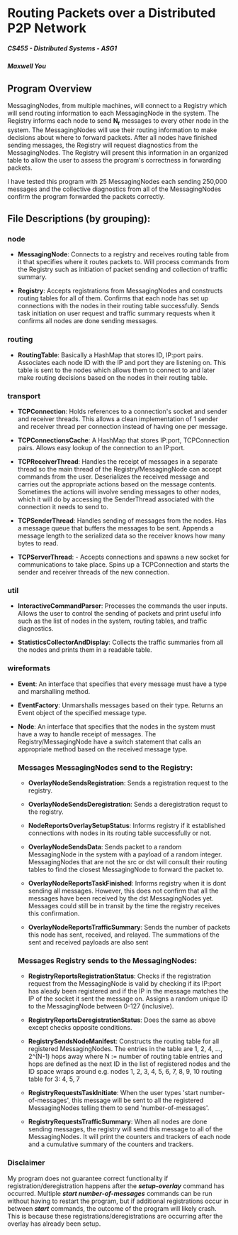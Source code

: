 # Routing Packets over a Distributed P2P Network

##### CS455 - Distributed Systems - ASG1

##### Maxwell You

## Program Overview

MessagingNodes, from multiple machines, will connect to a Registry which will send routing information to 
each MessagingNode in the system.
The Registry informs each node to send **N<sub>r</sub>** messages to every other node in the system.
The MessagingNodes will use their routing information to make decisions about where to forward packets.
After all nodes have finished sending messages, the Registry will request diagnostics from the MessagingNodes.
The Registry will present this information in an organized table to allow the user to assess the program's 
correctness in forwarding packets.

I have tested this program with 25 MessagingNodes each sending 250,000 messages and the collective diagnostics 
from all of the MessagingNodes confirm the program forwarded the packets correctly.


## File Descriptions (by grouping):
### **node**
  - **MessagingNode**: Connects to a registry and receives routing table from it that specifies where it routes packets to.
            Will process commands from the Registry such as initiation of packet sending and collection of traffic summary.

  - **Registry**: Accepts registrations from MessagingNodes and constructs routing tables for all of them.
    Confirms that each node has set up connections with the nodes in their routing table successfully.
    Sends task initiation on user request and traffic summary requests when it confirms all nodes are done
    sending messages.

### **routing**
  - **RoutingTable**: Basically a HashMap that stores ID, IP:port pairs. Associates each node ID with the IP
        and port they are listening on. This table is sent to the nodes which allows them to connect to and
        later make routing decisions based on the nodes in their routing table.

### **transport**
  - **TCPConnection**: Holds references to a connection's socket and sender and receiver threads. This allows
        a clean implementation of 1 sender and receiver thread per connection instead of having one per message.

  - **TCPConnectionsCache**: A HashMap that stores IP:port, TCPConnection pairs. Allows easy lookup of the
        connection to an IP:port.

  - **TCPReceiverThread**: Handles the receipt of messages in a separate thread so the main thread of the
        Registry/MessagingNode can accept commands from the user. Deserializes the received message and carries
        out the appropriate actions based on the message contents. Sometimes the actions will involve sending
        messages to other nodes, which it will do by accessing the SenderThread associated with the connection
        it needs to send to.

  - **TCPSenderThread**: Handles sending of messages from the nodes. Has a message queue that buffers the messages
        to be sent. Appends a message length to the serialized data so the receiver knows how many bytes to read.

  - **TCPServerThread**: - Accepts connections and spawns a new socket for communications to take place. Spins up
        a TCPConnection and starts the sender and receiver threads of the new connection.

### **util**
  - **InteractiveCommandParser**: Processes the commands the user inputs. Allows the user to control the sending
        of packets and print useful info such as the list of nodes in the system, routing tables, and traffic diagnostics.

  - **StatisticsCollectorAndDisplay**: Collects the traffic summaries from all the nodes and prints them in a readable table.

### **wireformats**
  - **Event**: An interface that specifies that every message must have a type and marshalling method.

  - **EventFactory**: Unmarshalls messages based on their type. Returns an Event object of the specified
        message type.

  - **Node**: An interface that specifies that the nodes in the system must have a way to handle receipt of messages.
        The Registry/MessagingNode have a switch statement that calls an appropriate method based on the received
        message type.

    ### Messages MessagingNodes send to the Registry:

      - **OverlayNodeSendsRegistration**: Sends a registration request to the registry.

      - **OverlayNodeSendsDeregistration**: Sends a deregistration requst to the registry.

      - **NodeReportsOverlaySetupStatus**: Informs registry if it established connections with nodes in its
        routing table successfully or not.

      - **OverlayNodeSendsData**: Sends packet to a random MessagingNode in the system with a payload of a random
        integer. MessagingNodes that are not the src or dst will consult their routing tables to find the closest
        MessagingNode to forward the packet to.

      - **OverlayNodeReportsTaskFinished**: Informs registry when it is dont sending all messages. However, this does
        not confirm that all the messages have been received by the dst MessagingNodes yet. Messages could still
        be in transit by the time the registry receives this confirmation.

      - **OverlayNodeReportsTrafficSummary**: Sends the number of packets this node has sent, received, and relayed.
        The summations of the sent and received payloads are also sent

    ### Messages Registry sends to the MessagingNodes:

      - **RegistryReportsRegistrationStatus**: Checks if the registration request from the MessagingNode is valid by
        checking if its IP:port has aleady been registered and if the IP in the message matches the IP of the
        socket it sent the message on. Assigns a random unique ID to the MessagingNode between 0-127 (inclusive).

      - **RegistryReportsDeregistrationStatus**: Does the same as above except checks opposite conditions.

      - **RegistrySendsNodeManifest**: Constructs the routing table for all registered MessagingNodes. The entries
        in the table are 1, 2, 4, ..., 2^(N-1) hops away where N := number of routing table entries and hops are
        defined as the next ID in the list of registered nodes and the ID space wraps around
        e.g. nodes 1, 2, 3, 4, 5, 6, 7, 8, 9, 10
        routing table for 3: 4, 5, 7

      - **RegistryRequestsTaskInitiate**: When the user types 'start number-of-messages', this message will be sent
        to all the registered MessagingNodes telling them to send 'number-of-messages'.

      - **RegistryRequestsTrafficSummary**: When all nodes are done sending messages, the registry will send this
        message to all of the MessagingNodes. It will print the counters and trackers of each node and a
        cumulative summary of the counters and trackers.

### **Disclaimer**
My program does not guarantee correct functionality if registration/deregistration happens after the ***setup-overlay***
command has occurred. Multiple ***start number-of-messages*** commands can be run without having to restart the program, 
but if additional registrations occur in between ***start*** commands, the outcome of the program will likely crash. This
is because these registrations/deregistrations are occurring after the overlay has already been setup.
